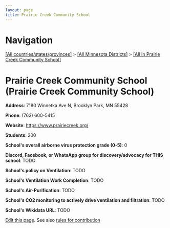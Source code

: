 ```yaml
---
layout: page
title: Prairie Creek Community School
---
```

# Navigation

[[All countries/states/provinces]](../../..) > [[All Minnesota Districts]](../..) > [[All In Prairie Creek Community School]](..)

# Prairie Creek Community School (Prairie Creek Community School)

**Address**: 7180 Winnetka Ave N, Brooklyn Park, MN 55428

**Phone**: (763) 600-5415

**Website**: <https://www.prairiecreek.org/>

**Students**: 200

**School's overall airborne virus protection grade (0-5)**: 0

**Discord, Facebook, or WhatsApp group for discovery/advocacy for THIS school**: TODO

**School's policy on Ventilation**: TODO

**School's Ventilation Work Completion**: TODO

**School's Air-Purification**: TODO

**School's CO2 monitoring to actively drive ventilation and filtration**: TODO

**School's Wikidata URL**: TODO


[Edit this page](https://github.com/ventilate-schools/MN/edit/main/./Prairie_Creek_Community_School/Prairie_Creek_Community_School.md). See also [rules for contribution](../../../contribution-rules/)